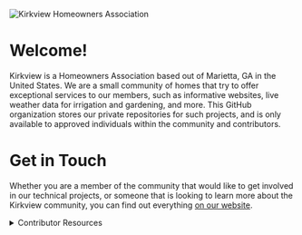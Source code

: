 ![Kirkview Homeowners Association][kirkview-logo]

# Welcome!

Kirkview is a Homeowners Association based out of Marietta, GA in the United States. We are a small community of homes
that try to offer exceptional services to our members, such as informative websites, live weather data for irrigation
and gardening, and more. This GitHub organization stores our private repositories for such projects, and is only
available to approved individuals within the community and contributors.

# Get in Touch

Whether you are a member of the community that would like to get involved in our technical projects, or someone that is
looking to learn more about the Kirkview community, you can find out everything [on our website][kirkview].

<details>
<summary>Contributor Resources</summary>
- [Kirkview.org][kirkview]
- [Code of Conduct][code-of-conduct]
- [Contribution Guidelines][contributing-policy]
- [Proprietary License][license]
- [Security Policies][security-policy]
- [Support][support-policy]
</details>

<!-- Link References -->

[code-of-conduct]:     .github/CODE_OF_CONDUCT.md
[contributing-policy]: .github/CONTRIBUTING.md
[kirkview]:            https://kirkview.org
[kirkview-logo]:       profile/img/profile-hero.png
[license]:             .github/LICENSE
[security-policy]:     .github/SECURITY.md
[support-policy]:      .github/SUPPORT.md
